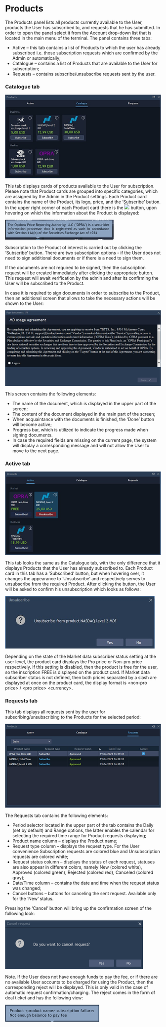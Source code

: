 # Products

The Products panel lists all products currently available to the User, products the User has subscribed to, and requests that he has submitted. In order to open the panel select it from the Account drop-down list that is located in the main menu of the terminal. The panel contains three tabs:

* Active – this tab contains a list of Products to which the user has already subscribed i.e. those subscription requests which are confirmed by the Admin or automatically;
* Catalogue – contains a list of Products that are available to the User for subscription;
* Requests – contains subscribe/unsubscribe requests sent by the user.

### **Catalogue tab**

![](../../../.gitbook/assets/4%20%288%29.jpg)

This tab displays cards of products available to the User for subscription. Please note that Product cards are grouped into specific categories, which are assigned by the Admin in the Product settings. Each Product card contains the name of the Product, its logo, price, and the ‘Subscribe’ button. In the upper right corner of each Product card there is the ![](https://lh4.googleusercontent.com/wEkGlYW5qSeJGHTfyYQ96E205vVVvX6eswwVSDiOvyIqiCWYDMiZO2C1vohXpdkVT2EocJhTeZqUkXKP588MgCx4qBNH7unwz8yPzCq6tFHxD6setKlOMPpkztGfxpuJlrM5ko-t) button, upon hovering on which the information about the Product is displayed: 

![](../../../.gitbook/assets/image%20%2885%29.png)

Subscription to the Product of interest is carried out by clicking the ‘Subscribe’ button. There are two subscription options - if the User does not need to sign additional documents or if there is a need to sign them. 

If the documents are not required to be signed, then the subscription request will be created immediately after clicking the appropriate button. This request will await verification by the admin and after its confirming the User will be subscribed to the Product.

In case it is required to sign documents in order to subscribe to the Product, then an additional screen that allows to take the necessary actions will be shown to the User:

![](../../../.gitbook/assets/new5%20%281%29.jpg)

This screen contains the following elements:

* The name of the document, which is displayed in the upper part of the screen;
* The content of the document displayed in the main part of the screen;
* When acquaintance with the documents is finished, the ‘Done’ button will become active;
* Progress bar, which is utilized to indicate the progress made when signing documents.
* In case the required fields are missing on the current page, the system will display a corresponding message and will not allow the User to move to the next page.

### **Active tab**

![](../../../.gitbook/assets/3%20%2816%29.jpg)

This tab looks the same as the Catalogue tab, with the only difference that it displays Products that the User has already subscribed to. Each Product сard in this tab has a ‘Subscribed’ button, but when hovering over, it changes the appearance to ‘Unsubscribe’ and respectively serves to unsubscribe from the required Product. After clicking the button, the User will be asked to confirm his unsubscription which looks as follows:

![](../../../.gitbook/assets/new3%20%283%29.jpg)

Depending on the state of the Market data subscriber status setting at the user level, the product card displays the Pro price or Non-pro price respectively. If this setting is disabled, then the product is free for the user, so the inscription FREE is displayed on the product card. If Market data subscriber status is not defined, then both prices separated by a slash are displayed at once on the product card, the display format is &lt;non-pro price&gt; / &lt;pro price&gt; &lt;currency&gt;.

### **Requests tab**

This tab displays all requests sent by the user for subscribing/unsubscribing to the Products for the selected period:

![](../../../.gitbook/assets/new6.jpg)

The Requests tab contains the following elements:

* Period selector located in the upper part of the tab contains the Daily \(set by default\) and Range options, the latter enables the calendar for selecting the required time range for Product requests displaying;
* Product name column – displays the Product name;
* Request type column – displays the request type. For the User convenience Subscription requests are colored blue and Unsubscription requests are colored white;
* Request status column – displays the status of each request, statuses are also appear in different colors, namely New \(colored white\), Approved \(colored green\), Rejected \(colored red\), Canceled \(colored gray\);
* Date/Time column – contains the date and time when the request status was changed;
* Cancel buttons – buttons for canceling the sent request. Available only for the ‘New’ status.

Pressing the ‘Cancel’ button will bring up the confirmation screen of the following look:

![](../../../.gitbook/assets/image%20%2884%29.png)

Note. If the User does not have enough funds to pay the fee, or if there are no available User accounts to be charged for using the Product, then the corresponding reject will be displayed. This is only valid in the case of automatic request confirmation/charging. The reject comes in the form of deal ticket and has the following view:

![](../../../.gitbook/assets/image%20%28101%29.png)

